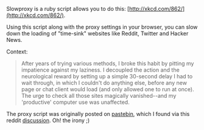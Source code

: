 Slowproxy is a ruby script allows you to do this: [http://xkcd.com/862/](http://xkcd.com/862/).

Using this script along with the proxy settings in your browser, you can
slow down the loading of "time-sink" websites like Reddit, Twitter and Hacker News.


Context: 

> After years of trying various methods, I broke this habit by pitting my impatience against my laziness. I decoupled the action and the neurological reward by setting up a simple 30-second delay I had to wait through, in which I couldn't do anything else, before any new page or chat client would load (and only allowed one to run at once). The urge to check all those sites magically vanished--and my 'productive' computer use was unaffected.

The proxy script was originally posted on [pastebin](http://pastebin.com/Et2TSZiF), which I found via this reddit [discussion](http://redd.it/fo276). Oh! the irony ;)
